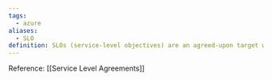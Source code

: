 ```yaml
---
tags:
  - azure
aliases:
  - SLO
definition: SLOs (service-level objectives) are an agreed-upon target within an SLA that must be achieved for each activity, function, and process to provide the best opportunity for customer success.
---
```

Reference: [[Service Level Agreements]]
